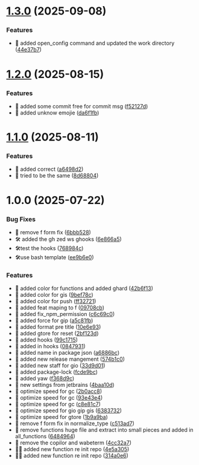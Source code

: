 # [1.3.0](https://github.com/NsdHSO/settingns/compare/v1.2.0...v1.3.0) (2025-09-08)


### Features

* 🎸 added open_config command and updated the work directory ([44e37b7](https://github.com/NsdHSO/settingns/commit/44e37b7efbd1009b24fa9e1486978cec2b12ca64))

# [1.2.0](https://github.com/NsdHSO/settingns/compare/v1.1.0...v1.2.0) (2025-08-15)


### Features

* 🎸 added some commit free for commit msg ([f52127d](https://github.com/NsdHSO/settingns/commit/f52127de4095b9139e4da4b15cc0d22027b160ee))
* 🎸 added unknow emojie ([da6f1fb](https://github.com/NsdHSO/settingns/commit/da6f1fbb24c589d291dbff70bdba1c94f462b002))

# [1.1.0](https://github.com/NsdHSO/settingns/compare/v1.0.0...v1.1.0) (2025-08-11)


### Features

* 🎸 added correct ([a6498d2](https://github.com/NsdHSO/settingns/commit/a6498d2016c5dc5fd81224e95b8cc391256afece))
* 🎸 tried to be the same ([8d68804](https://github.com/NsdHSO/settingns/commit/8d68804031c3580ac6a0b0abbd47cef4a977d3b8))

# 1.0.0 (2025-07-22)


### Bug Fixes

* 🎸 remove f form fix ([6bbb528](https://github.com/NsdHSO/settingns/commit/6bbb52881d6369c1464bec4b8d6d609a5eb8dab8))
* 🛠️ added the gh zed ws ghooks ([6e866a5](https://github.com/NsdHSO/settingns/commit/6e866a57a2876239d0bd587f3543e1965710c715))
* 🛠️test the hooks ([768984c](https://github.com/NsdHSO/settingns/commit/768984c992aeab720933e3980de1d7972e3a5976))
* 🛠️use bash template ([ee9b6e0](https://github.com/NsdHSO/settingns/commit/ee9b6e06f5e4ca71f9f08dc3553e137682a01433))


### Features

* 🎸 added color for functions and added ghard ([42b6f13](https://github.com/NsdHSO/settingns/commit/42b6f137f29280339f6e68d3e6ef6c8dfd9c0b5e))
* 🎸 added color for gis ([9bef78c](https://github.com/NsdHSO/settingns/commit/9bef78cc522fff79c0160fa03be656c196e3b174))
* 🎸 added color for push ([ff32721](https://github.com/NsdHSO/settingns/commit/ff3272125c71a896e6913108603e250902b07c9f))
* 🎸 added feat maping to f ([09708cb](https://github.com/NsdHSO/settingns/commit/09708cbdcd9d8a70d167c234faafdd7cf97a3003))
* 🎸 added fix_npm_permission ([c6c69c0](https://github.com/NsdHSO/settingns/commit/c6c69c0f62b0fe0b55c5dcc302ba0771e944206a))
* 🎸 added force for gip ([a5c81fb](https://github.com/NsdHSO/settingns/commit/a5c81fb67c32f5664c9510b08d84a1cd8fa58281))
* 🎸 added format pre title ([10e6e93](https://github.com/NsdHSO/settingns/commit/10e6e93f6d3fe6f71da07c22546a481ca0228591))
* 🎸 added gtore for reset ([2bf123d](https://github.com/NsdHSO/settingns/commit/2bf123d233f299ce8bd64942570aec9a073d3d9d))
* 🎸 added hooks ([99c1715](https://github.com/NsdHSO/settingns/commit/99c1715eaff3af51b5781fae5fc85852e1c23906))
* 🎸 added in hooks ([0847931](https://github.com/NsdHSO/settingns/commit/084793181121b75c0f61cb3a8c1ae67740a3c02c))
* 🎸 added name in package json ([a6886bc](https://github.com/NsdHSO/settingns/commit/a6886bc7867cbbc9aeab331e2065c7f62c63f7d5))
* 🎸 added new release mangement ([574b1c0](https://github.com/NsdHSO/settingns/commit/574b1c0f8050eb0a5fe38acece6680f64ca89794))
* 🎸 added new staff for gio ([33d9d01](https://github.com/NsdHSO/settingns/commit/33d9d012abad56d660b3278ff60d7be073c4c537))
* 🎸 added package-lock ([fcde9bc](https://github.com/NsdHSO/settingns/commit/fcde9bc70e2bc79bfa3ae44636b6a0a520c2eebd))
* 🎸 added yaw ([f368d9c](https://github.com/NsdHSO/settingns/commit/f368d9c2c1a6f7fc20c627ae2aaaf934bf6cd437))
* 🎸 new settings from jetbrains ([4baa10d](https://github.com/NsdHSO/settingns/commit/4baa10d82b691f312e1be6571058a7f7cc31cae6))
* 🎸 optimize speed for gc ([2b0acc8](https://github.com/NsdHSO/settingns/commit/2b0acc8c04de9d9d3cdbda4bb9ec03b45a8a4873))
* 🎸 optimize speed for gc ([93e43e4](https://github.com/NsdHSO/settingns/commit/93e43e4e39822918d574b304e803fa830571dd7b))
* 🎸 optimize speed for gc ([c8e81c7](https://github.com/NsdHSO/settingns/commit/c8e81c739f51ad645acf0c15511c096c7fe63e83))
* 🎸 optimize speed for gio gip gis ([6383732](https://github.com/NsdHSO/settingns/commit/638373208f58fc42a7e12310e9d7ed2406d86051))
* 🎸 optimize speed for gtore ([1b9a9ba](https://github.com/NsdHSO/settingns/commit/1b9a9ba12fe84dd55bab42ee8a85469586af0d54))
* 🎸 remove f form fix in normalize_type ([c513ad7](https://github.com/NsdHSO/settingns/commit/c513ad7d9518ba4ac4efc8dcbd5a9b95bce0e895))
* 🎸 remove functions huge file and extract into small pieces and added in all_functions ([6484964](https://github.com/NsdHSO/settingns/commit/6484964f3302d3b8756906e760e159a0c1963df1))
* 🎸 remove the copilor and wabeterm ([4cc32a7](https://github.com/NsdHSO/settingns/commit/4cc32a770ead9b4d3121417eb017b6506c9153ce))
* 🎸🎸 added new function re init repo ([4e5a305](https://github.com/NsdHSO/settingns/commit/4e5a305a8635829ac4366bb31566b9bf8e9c6e5a))
* 🎸🎸 added new function re init repo ([314a0e6](https://github.com/NsdHSO/settingns/commit/314a0e60a6ec3b7fb6f683f6cd883a6fb6f86e32))
